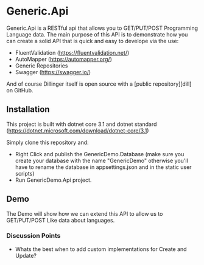 # Generic.Api

Generic.Api is a RESTful api that allows you to GET/PUT/POST Programming Language data. The main purpose of this API is to demonstrate how you can create a solid API that is quick and easy to develope via the use:

  - FluentValidation (https://fluentvalidation.net/)
  - AutoMapper (https://automapper.org/)
  - Generic Repositories 
  - Swagger (https://swagger.io/)

And of course Dillinger itself is open source with a [public repository][dill]
 on GitHub.

## Installation

This project is built with dotnet core 3.1 and dotnet standard (https://dotnet.microsoft.com/download/dotnet-core/3.1)

Simply clone this repository and:

   - Right Click and publish the GenericDemo.Database (make sure you create your database with the name "GenericDemo" otherwise you'll have to rename the database in appsettings.json and in the static user scripts)
   - Run GenericDemo.Api project.

## Demo

The Demo will show how we can extend this API to allow us to GET/PUT/POST Like data about languages.

### Discussion Points

   - Whats the best when to add custom implementations for Create and Update?


